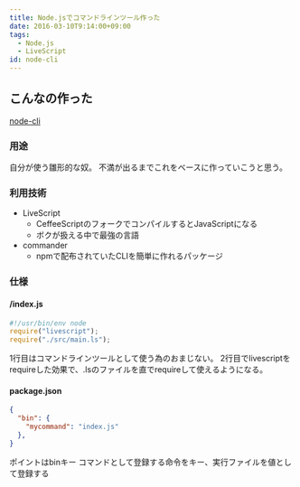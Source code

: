 ```yaml
---
title: Node.jsでコマンドラインツール作った
date: 2016-03-10T9:14:00+09:00
tags:
  - Node.js
  - LiveScript
id: node-cli
---
```


## こんなの作った

[node-cli](https://github.com/miyabisun/node-cli)

### 用途

自分が使う雛形的な奴。
不満が出るまでこれをベースに作っていこうと思う。

<!-- more -->

### 利用技術

- LiveScript
  - CeffeeScriptのフォークでコンパイルするとJavaScriptになる
  - ボクが扱える中で最強の言語
- commander
  - npmで配布されていたCLIを簡単に作れるパッケージ

### 仕様

#### /index.js

```JavaScript
#!/usr/bin/env node
require("livescript");
require("./src/main.ls");
```

1行目はコマンドラインツールとして使う為のおまじない。
2行目でlivescriptをrequireした効果で、.lsのファイルを直でrequireして使えるようになる。

#### package.json

```JSON
{
  "bin": {
    "mycommand": "index.js"
  },
}
```

ポイントはbinキー
コマンドとして登録する命令をキー、実行ファイルを値として登録する

